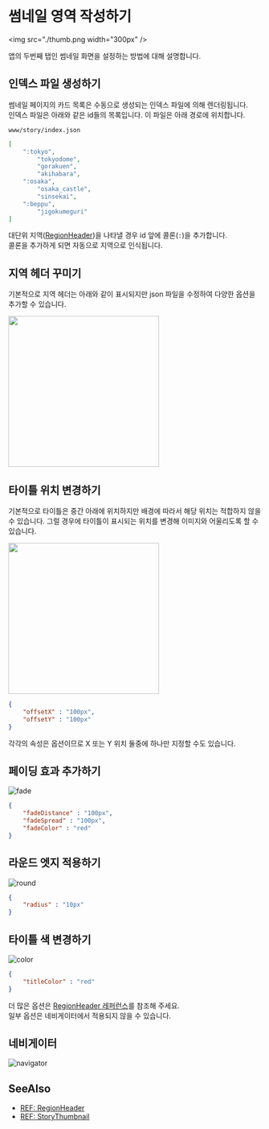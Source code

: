 썸네일 영역 작성하기
====

<img src="./thumb.png width="300px" />

앱의 두번째 탭인 썸네일 화면을 설정하는 방법에 대해 설명합니다.

인덱스 파일 생성하기
----
썸네일 페이지의 카드 목록은 수동으로 생성되는 인덱스 파일에 의해 렌더링됩니다.
<br>
인덱스 파일은 아래와 같은 id들의 목록입니다. 이 파일은 아래 경로에 위치합니다.
```
www/story/index.json
```
```json
[
    ":tokyo",
        "tokyodome",
        "gorakuen",
        "akihabara",
    ":osaka",
        "osaka_castle",
        "sinsekai",
    ":beppu",
        "jigokumeguri"
]
```

대단위 지역([RegionHeader](region_header.md))을 나타낼 경우 id 앞에 콜론(`:`)을 추가합니다.<br>
콜론을 추가하게 되면 자동으로 지역으로 인식됩니다.


지역 헤더 꾸미기
----
기본적으로 지역 헤더는 아래와 같이 표시되지만 json 파일을 수정하여 다양한 옵션을 추가할 수 있습니다.

<img src="./region_header_default.png" width="300px" />

## __타이틀 위치 변경하기__
기본적으로 타이틀은 중간 아래에 위치하지만 배경에 따라서 해당 위치는 적합하지 않을 수 있습니다.
그럴 경우에 타이틀이 표시되는 위치를 변경해 이미지와 어울리도록 할 수 있습니다.

<img src="./region_header_title_position.png" width="300px" />

```json
{
    "offsetX" : "100px",
    "offsetY" : "100px"
}
```
각각의 속성은 옵션이므로 X 또는 Y 위치 둘중에 하나만 지정할 수도 있습니다.

## __페이딩 효과 추가하기__
![fade](region_header_fade.png)

```json
{
    "fadeDistance" : "100px",
    "fadeSpread" : "100px",
    "fadeColor" : "red"
}
```

## __라운드 엣지 적용하기__
![round](region_header_round.png)

```json
{
    "radius" : "10px"
}
```

## __타이틀 색 변경하기__
![color](region_header_color.png)

```json
{
    "titleColor" : "red"
}
```

더 많은 옵션은 [RegionHeader 레퍼런스](region_header.md)를 참조해 주세요.
<br>
일부 옵션은 네비게이터에서 적용되지 않을 수 있습니다.


네비게이터
----

![navigator](navigator.jpg)

SeeAlso
----
* [REF: RegionHeader](region_header.md)
* [REF: StoryThumbnail](story_thumbnail.md)